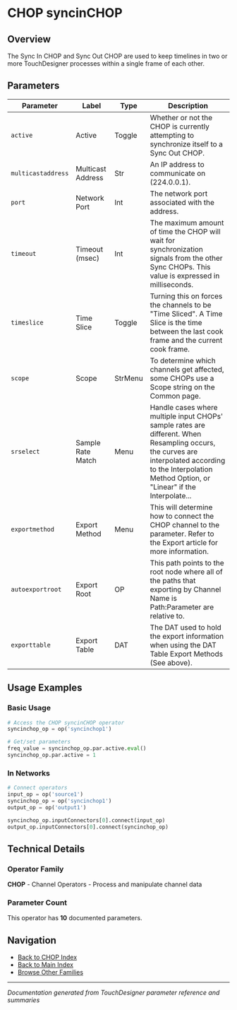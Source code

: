 # CHOP syncinCHOP

## Overview

The Sync In CHOP and Sync Out CHOP are used to keep timelines in two or more TouchDesigner processes within a single frame of each other.

## Parameters

| Parameter | Label | Type | Description |
|-----------|-------|------|-------------|
| `active` | Active | Toggle | Whether or not the CHOP is currently attempting to synchronize itself to a Sync Out CHOP. |
| `multicastaddress` | Multicast Address | Str | An IP address to communicate on (224.0.0.1). |
| `port` | Network Port | Int | The network port associated with the address. |
| `timeout` | Timeout (msec) | Int | The maximum amount of time the CHOP will wait for synchronization signals from the other Sync CHOPs. This value is expressed in milliseconds. |
| `timeslice` | Time Slice | Toggle | Turning this on forces the channels to be "Time Sliced".  A Time Slice is the time between the last cook frame and the current cook frame. |
| `scope` | Scope | StrMenu | To determine which channels get affected, some CHOPs use a Scope string on the Common page. |
| `srselect` | Sample Rate Match | Menu | Handle cases where multiple input CHOPs' sample rates are different. When Resampling occurs, the curves are interpolated according to the Interpolation Method Option, or "Linear" if the Interpolate... |
| `exportmethod` | Export Method | Menu | This will determine how to connect the CHOP channel to the parameter. Refer to the Export article for more information. |
| `autoexportroot` | Export Root | OP | This path points to the root node where all of the paths that exporting by Channel Name is Path:Parameter are relative to. |
| `exporttable` | Export Table | DAT | The DAT used to hold the export information when using the DAT Table Export Methods (See above). |

## Usage Examples

### Basic Usage

```python
# Access the CHOP syncinCHOP operator
syncinchop_op = op('syncinchop1')

# Get/set parameters
freq_value = syncinchop_op.par.active.eval()
syncinchop_op.par.active = 1
```

### In Networks

```python
# Connect operators
input_op = op('source1')
syncinchop_op = op('syncinchop1')
output_op = op('output1')

syncinchop_op.inputConnectors[0].connect(input_op)
output_op.inputConnectors[0].connect(syncinchop_op)
```

## Technical Details

### Operator Family

**CHOP** - Channel Operators - Process and manipulate channel data

### Parameter Count

This operator has **10** documented parameters.

## Navigation

- [Back to CHOP Index](../CHOP/CHOP_INDEX.md)
- [Back to Main Index](../OPERATORS_INDEX.md)
- [Browse Other Families](../OPERATORS_INDEX.md#quick-navigation)

---
*Documentation generated from TouchDesigner parameter reference and summaries*
